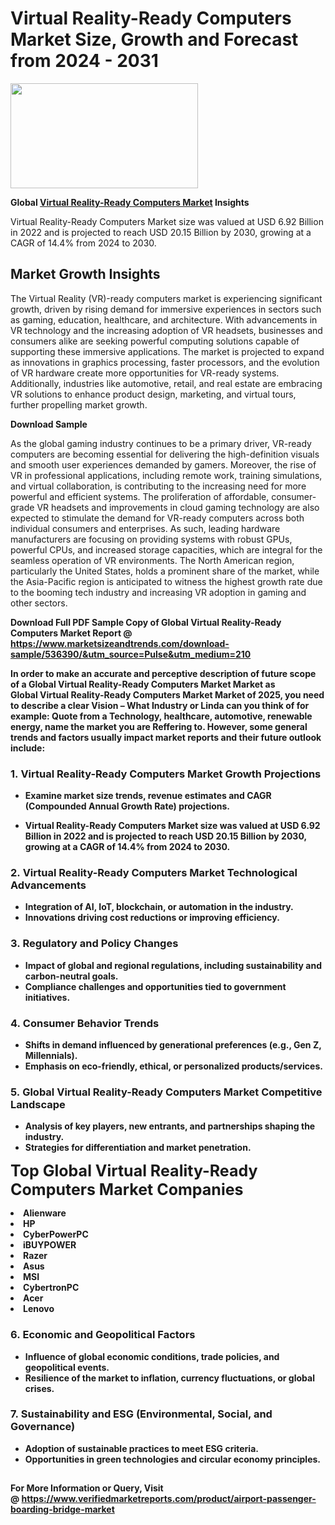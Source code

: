 <H1>Virtual Reality-Ready Computers Market Size, Growth and Forecast from 2024 - 2031</H1><img class="aligncenter size-medium wp-image-584254" src="https://thirdeyenews.in/wp-content/uploads/2024/09/Global-Market-Research-300x168.jpeg" alt="" width="300" height="168" /><p><strong>Global&nbsp;<a href="https://www.marketsizeandtrends.com/download-sample/536390/&amp;utm_source=Pulse&amp;utm_medium=210">Virtual Reality-Ready Computers Market</a> Insights</strong></p><p>Virtual Reality-Ready Computers Market size was valued at USD 6.92 Billion in 2022 and is projected to reach USD 20.15 Billion by 2030, growing at a CAGR of 14.4% from 2024 to 2030.</p><p><h2>Market Growth Insights</h2> <p>The Virtual Reality (VR)-ready computers market is experiencing significant growth, driven by rising demand for immersive experiences in sectors such as gaming, education, healthcare, and architecture. With advancements in VR technology and the increasing adoption of VR headsets, businesses and consumers alike are seeking powerful computing solutions capable of supporting these immersive applications. The market is projected to expand as innovations in graphics processing, faster processors, and the evolution of VR hardware create more opportunities for VR-ready systems. Additionally, industries like automotive, retail, and real estate are embracing VR solutions to enhance product design, marketing, and virtual tours, further propelling market growth.</p> <p><strong>Download Sample</strong></p> <p>As the global gaming industry continues to be a primary driver, VR-ready computers are becoming essential for delivering the high-definition visuals and smooth user experiences demanded by gamers. Moreover, the rise of VR in professional applications, including remote work, training simulations, and virtual collaboration, is contributing to the increasing need for more powerful and efficient systems. The proliferation of affordable, consumer-grade VR headsets and improvements in cloud gaming technology are also expected to stimulate the demand for VR-ready computers across both individual consumers and enterprises. As such, leading hardware manufacturers are focusing on providing systems with robust GPUs, powerful CPUs, and increased storage capacities, which are integral for the seamless operation of VR environments. The North American region, particularly the United States, holds a prominent share of the market, while the Asia-Pacific region is anticipated to witness the highest growth rate due to the booming tech industry and increasing VR adoption in gaming and other sectors.</p> <p><strong></p><p><span class=""><strong>Download Full PDF Sample Copy of Global Virtual Reality-Ready Computers Market Report</strong> @ <a href="https://www.marketsizeandtrends.com/download-sample/536390/&amp;utm_source=Pulse&amp;utm_medium=210" target="_blank">https://www.marketsizeandtrends.com/download-sample/536390/&amp;utm_source=Pulse&amp;utm_medium=210</a></span></p><p>In order to make an accurate and perceptive description of future scope of a Global&nbsp;Virtual Reality-Ready Computers Market Market as Global&nbsp;Virtual Reality-Ready Computers Market Market of 2025, you need to describe a clear Vision &ndash; What Industry or Linda can you think of for example: Quote from a Technology, healthcare, automotive, renewable energy, name the market you are Reffering to. However, some general trends and factors usually impact market reports and their future outlook include:</p><h3>1.&nbsp;<strong>Virtual Reality-Ready Computers Market Growth Projections</strong></h3><ul><li>Examine market size trends, revenue estimates and CAGR (Compounded Annual Growth Rate) projections.</li><li><p>Virtual Reality-Ready Computers Market size was valued at USD 6.92 Billion in 2022 and is projected to reach USD 20.15 Billion by 2030, growing at a CAGR of 14.4% from 2024 to 2030.</p></li></ul><h3>2.&nbsp;<strong>Virtual Reality-Ready Computers Market Technological Advancements</strong></h3><ul><li>Integration of AI, IoT, blockchain, or automation in the industry.</li><li>Innovations driving cost reductions or improving efficiency.</li></ul><h3>3.&nbsp;<strong>Regulatory and Policy Changes</strong></h3><ul><li>Impact of global and regional regulations, including sustainability and carbon-neutral goals.</li><li>Compliance challenges and opportunities tied to government initiatives.</li></ul><h3>4.&nbsp;<strong>Consumer Behavior Trends</strong></h3><ul><li>Shifts in demand influenced by generational preferences (e.g., Gen Z, Millennials).</li><li>Emphasis on eco-friendly, ethical, or personalized products/services.</li></ul><h3>5.&nbsp;<strong>Global Virtual Reality-Ready Computers Market Competitive Landscape</strong></h3><ul><li>Analysis of key players, new entrants, and partnerships shaping the industry.</li><li>Strategies for differentiation and market penetration.</li></ul><p data-pm-slice="1 1 []"><span style="color: inherit; font-family: inherit; font-size: 25px;">Top Global Virtual Reality-Ready Computers Market Companies</span></p><div class="" data-test-id=""><p><li>Alienware</li><li> HP</li><li> CyberPowerPC</li><li> iBUYPOWER</li><li> Razer</li><li> Asus</li><li> MSI</li><li> CybertronPC</li><li> Acer</li><li> Lenovo</li></p></div><h3>6.&nbsp;<strong>Economic and Geopolitical Factors</strong></h3><ul><li>Influence of global economic conditions, trade policies, and geopolitical events.</li><li>Resilience of the market to inflation, currency fluctuations, or global crises.</li></ul><h3>7.&nbsp;<strong>Sustainability and ESG (Environmental, Social, and Governance)</strong></h3><ul><li>Adoption of sustainable practices to meet ESG criteria.</li><li>Opportunities in green technologies and circular economy principles.</li></ul><h2><strong style="font-size: 14px;">For More Information or Query, Visit @&nbsp;</strong><a style="background-color: #ffffff; font-size: 14px;" href="https://www.marketsizeandtrends.com/report/virtual-reality-ready-computers-market/" target="_blank">https://www.verifiedmarketreports.com/product/airport-passenger-boarding-bridge-market</a></h2>
